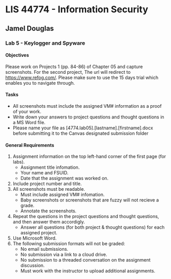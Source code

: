 # LIS 44774 - Information Security

## Jamel Douglas

### Lab 5 - Keylogger and Spyware

#### Objectives 
Please work on Projects 1 (pp. 84-86) of Chapter 05 and capture screenshots. 
For the second project, The url will redirect to https://www.refog.com/. 
Please make sure to use the 15 days trial which enables you to navigate through.  

#### Tasks
- All screenshots must include the assigned VM# information as a proof of your work. 
- Write down your answers to project questions and thought questions in a MS Word file.  
- Please name your file as [4774.lab05].[lastname].[firstname].docx before submitting it to the Canvas designated submission folder

#### General Requirements
1. Assignment information on the top left-hand corner of the first page (for labs).
    - Assignment title infomation.
    - Your name and FSUID.
    - Date that the assignment was worked on.
2. Include project number and title.
3. All screenshots must be readable.
    - Must include assigned VM# infomation.
    - Baby screenshots or screenshots that are fuzzy will not recieve a grade.
    - Annotate the screenshots.
4. Repeat the questions in the project questions and thought questions, and then answer them accordigly.
    - Answer all questions (for both project & thought questions) for each assigned project.
5. Use Microsoft Word.
6. The following submission formats will not be graded:
    - No email submissions.
    - No submission via a link to a cloud drive.
    - No submission to a threaded conversation on the assignment discussion.
    - Must work with the instructor to upload additional assignments.
